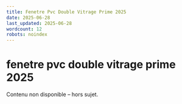 ```yaml
---
title: Fenetre Pvc Double Vitrage Prime 2025
date: 2025-06-28
last_updated: 2025-06-28
wordcount: 12
robots: noindex
---
```


# fenetre pvc double vitrage prime 2025

Contenu non disponible – hors sujet.